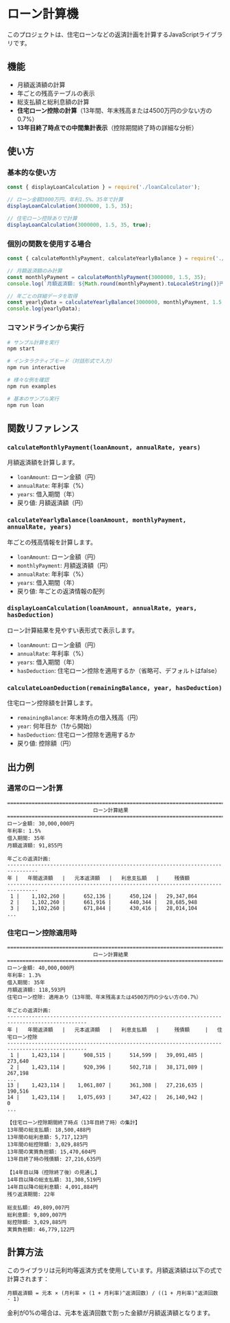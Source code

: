 # ローン計算機

このプロジェクトは、住宅ローンなどの返済計画を計算するJavaScriptライブラリです。

## 機能

- 月額返済額の計算
- 年ごとの残高テーブルの表示
- 総支払額と総利息額の計算
- **住宅ローン控除の計算**（13年間、年末残高または4500万円の少ない方の0.7%）
- **13年目終了時点での中間集計表示**（控除期間終了時の詳細な分析）

## 使い方

### 基本的な使い方

```javascript
const { displayLoanCalculation } = require('./loanCalculator');

// ローン金額3000万円、年利1.5%、35年で計算
displayLoanCalculation(3000000, 1.5, 35);

// 住宅ローン控除ありで計算
displayLoanCalculation(3000000, 1.5, 35, true);
```

### 個別の関数を使用する場合

```javascript
const { calculateMonthlyPayment, calculateYearlyBalance } = require('./loanCalculator');

// 月額返済額のみ計算
const monthlyPayment = calculateMonthlyPayment(3000000, 1.5, 35);
console.log(`月額返済額: ${Math.round(monthlyPayment).toLocaleString()}円`);

// 年ごとの詳細データを取得
const yearlyData = calculateYearlyBalance(3000000, monthlyPayment, 1.5, 35);
console.log(yearlyData);
```

### コマンドラインから実行

```bash
# サンプル計算を実行
npm start

# インタラクティブモード（対話形式で入力）
npm run interactive

# 様々な例を確認
npm run examples

# 基本のサンプル実行
npm run loan
```

## 関数リファレンス

### `calculateMonthlyPayment(loanAmount, annualRate, years)`

月額返済額を計算します。

- `loanAmount`: ローン金額（円）
- `annualRate`: 年利率（%）
- `years`: 借入期間（年）
- 戻り値: 月額返済額（円）

### `calculateYearlyBalance(loanAmount, monthlyPayment, annualRate, years)`

年ごとの残高情報を計算します。

- `loanAmount`: ローン金額（円）
- `monthlyPayment`: 月額返済額（円）
- `annualRate`: 年利率（%）
- `years`: 借入期間（年）
- 戻り値: 年ごとの返済情報の配列

### `displayLoanCalculation(loanAmount, annualRate, years, hasDeduction)`

ローン計算結果を見やすい表形式で表示します。

- `loanAmount`: ローン金額（円）
- `annualRate`: 年利率（%）
- `years`: 借入期間（年）
- `hasDeduction`: 住宅ローン控除を適用するか（省略可、デフォルトはfalse）

### `calculateLoanDeduction(remainingBalance, year, hasDeduction)`

住宅ローン控除額を計算します。

- `remainingBalance`: 年末時点の借入残高（円）
- `year`: 何年目か（1から開始）
- `hasDeduction`: 住宅ローン控除を適用するか
- 戻り値: 控除額（円）

## 出力例

### 通常のローン計算

```
================================================================================
                            ローン計算結果
================================================================================
ローン金額: 30,000,000円
年利率: 1.5%
借入期間: 35年
月額返済額: 91,855円

年ごとの返済計画:
--------------------------------------------------------------------------------
年 |   年間返済額   |   元本返済額   |   利息支払額   |     残債額     
--------------------------------------------------------------------------------
 1 |    1,102,260 |      652,136 |      450,124 |   29,347,864
 2 |    1,102,260 |      661,916 |      440,344 |   28,685,948
 3 |    1,102,260 |      671,844 |      430,416 |   28,014,104
...
```

### 住宅ローン控除適用時

```
================================================================================
                            ローン計算結果
================================================================================
ローン金額: 40,000,000円
年利率: 1.3%
借入期間: 35年
月額返済額: 118,593円
住宅ローン控除: 適用あり（13年間、年末残高または4500万円の少ない方の0.7%）

年ごとの返済計画:
------------------------------------------------------------------------------------------------
年 |   年間返済額   |   元本返済額   |   利息支払額   |     残債額     |   住宅ローン控除
------------------------------------------------------------------------------------------------
 1 |    1,423,114 |      908,515 |      514,599 |   39,091,485 |        273,640
 2 |    1,423,114 |      920,396 |      502,718 |   38,171,089 |        267,198
...
13 |    1,423,114 |    1,061,807 |      361,308 |   27,216,635 |        190,516
14 |    1,423,114 |    1,075,693 |      347,422 |   26,140,942 |              0
...

【住宅ローン控除期間終了時点（13年目終了時）の集計】
13年間の総支払額: 18,500,488円
13年間の総利息額: 5,717,123円
13年間の総控除額: 3,029,885円
13年間の実質負担額: 15,470,604円
13年目終了時の残債額: 27,216,635円

【14年目以降（控除終了後）の見通し】
14年目以降の総支払額: 31,308,519円
14年目以降の総利息額: 4,091,884円
残り返済期間: 22年

総支払額: 49,809,007円
総利息額: 9,809,007円
総控除額: 3,029,885円
実質負担額: 46,779,122円
```

## 計算方法

このライブラリは元利均等返済方式を使用しています。月額返済額は以下の式で計算されます：

```
月額返済額 = 元本 × (月利率 × (1 + 月利率)^返済回数) / ((1 + 月利率)^返済回数 - 1)
```

金利が0%の場合は、元本を返済回数で割った金額が月額返済額となります。
